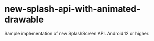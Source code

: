 # new-splash-api-with-animated-drawable
Sample implementation of new SplashScreen API. Android 12 or higher.
